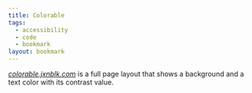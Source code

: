```yaml
---
title: Colorable
tags:
  - accessibility
  - code
  - bookmark
layout: bookmark
---
```

[<cite>colorable.jxnblk.com</cite>](https://colorable.jxnblk.com) is a full page layout that shows a background and a text color with its contrast value.